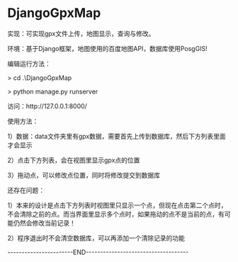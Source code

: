 # DjangoGpxMap
实现：可实现gpx文件上传，地图显示，查询与修改。</p>
</p>
环境：基于Django框架，地图使用的百度地图API，数据库使用PosgGIS!  </p>
</p>
编辑运行方法： </p>
> cd .\DjangoGpxMap  </p>
> python manage.py runserver   </p>
访问：http://127.0.0.1:8000/ </p>
</p>
使用方法：</p>
1）数据：data文件夹里有gpx数据，需要首先上传到数据库，然后下方列表里面才会显示</p>
2）点击下方列表，会在视图里显示gpx点的位置</p>
3）拖动点，可以修改点位置，同时将修改提交到数据库</p>
</p>
</p>
还存在问题： </p>
1）本来的设计是点击下方列表时视图里只显示一个点，但现在点击第二个点时，不会清除之前的点。而当界面里显示多个点时，如果拖动的点不是当前的点，有可能仍然会修改当前记录！</p>
2）程序退出时不会清空数据库，可以再添加一个清除记录的功能</p>
</p>
-----------------------END------------------------------------</p>
</p>
